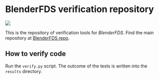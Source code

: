 # BlenderFDS verification repository

![](https://github.com/firetools/blenderfds/wiki/images/logo.png)

This is the repository of verification tools for *BlenderFDS*. Find the main repository at [BlenderFDS repo](https://github.com/firetools/blenderfds).

## How to verify code

Run the `verify.py` script. The outcome of the tests is written into the `results` directory.
